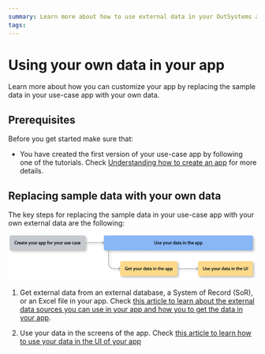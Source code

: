 ```yaml
---
summary: Learn more about how to use external data in your OutSystems applications. This article summarizes ways to use external data with OutSystems.
tags:
---
```


# Using your own data in your app

Learn more about how you can customize your app by replacing the sample data in your use-case app with your own data.

## Prerequisites

Before you get started make sure that:

* You have created the first version of your use-case app by following one of the tutorials. Check [Understanding how to create an app](understand-create-app.md) for more details.

## Replacing sample data with your own data

The key steps for replacing the sample data in your use-case app with your own external data are the following:

![Process overview for replacing sample data with your own data](images/use-data-diag.png)

1. Get external data from an external database, a System of Record (SoR), or an Excel file in your app. Check [this article to learn about the external data sources you can use in your app and how you to get the data in your app](get-external-data.md).

1. Use your data in the screens of the app. Check [this article to learn how to use your data in the UI of your app](replace-data-sauce.md)
